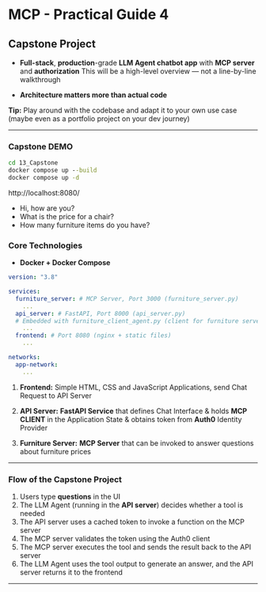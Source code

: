 # MCP - Practical Guide 4

## **Capstone Project**

- **Full-stack**, **production**-grade **LLM Agent chatbot app** with **MCP server** and **authorization**
    This will be a high-level overview — not a line-by-line walkthrough

- **Architecture matters more than actual code**

**Tip:** Play around with the codebase and adapt it to your own use case (maybe even as a portfolio project on your dev journey)

---

### Capstone DEMO

```cmd
cd 13_Capstone
docker compose up --build
docker compose up -d

```

http://localhost:8080/
- Hi, how are you?
- What is the price for a chair?
- How many furniture items do you have?

### **Core Technologies**

- **Docker + Docker Compose**

```yaml
version: "3.8"

services:
  furniture_server: # MCP Server, Port 3000 (furniture_server.py)
    ...
  api_server: # FastAPI, Port 8000 (api_server.py)
  # Embedded with furniture_client_agent.py (client for furniture server + Agent)
    ...
  frontend: # Port 8080 (nginx + static files)
    ...

networks:
  app-network:
    ...
```

1. **Frontend:** Simple HTML, CSS and JavaScript Applications, send Chat Request to API Server

2. **API Server:** **FastAPI Service** that defines Chat Interface & holds **MCP CLIENT** in the Application State & obtains token from **Auth0** Identity Provider

3. **Furniture Server:** **MCP Server** that can be invoked to answer questions about furniture prices

---

### Flow of the Capstone Project


1. Users type **questions** in the UI
2. The LLM Agent (running in the **API server**) decides whether a tool is needed
3. The API server uses a cached token to invoke a function on the MCP server
4. The MCP server validates the token using the Auth0 client
5. The MCP server executes the tool and sends the result back to the API server
6. The LLM Agent uses the tool output to generate an answer, and the API server returns it to the frontend

---
